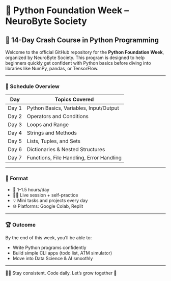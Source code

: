 # 🐍 Python Foundation Week – NeuroByte Society

## 🚀 14-Day Crash Course in Python Programming

Welcome to the official GitHub repository for the **Python Foundation Week**, organized by NeuroByte Society. This program is designed to help beginners quickly get confident with Python basics before diving into libraries like NumPy, pandas, or TensorFlow.

---

### 📅 Schedule Overview

| Day | Topics Covered |
|-----|----------------|
| Day 1 | Python Basics, Variables, Input/Output |
| Day 2 | Operators and Conditions |
| Day 3 | Loops and Range |
| Day 4 | Strings and Methods |
| Day 5 | Lists, Tuples, and Sets |
| Day 6 | Dictionaries & Nested Structures |
| Day 7 | Functions, File Handling, Error Handling |

---

### 🧠 Format

- 📍 1–1.5 hours/day
- 👨‍🏫 Live session + self-practice
- 💡 Mini tasks and projects every day
- 🌐 Platforms: Google Colab, Replit

---

### 🏆 Outcome

By the end of this week, you’ll be able to:
- Write Python programs confidently
- Build simple CLI apps (todo list, ATM simulator)
- Move into Data Science & AI smoothly

---

👨‍🎓 Stay consistent. Code daily. Let’s grow together 🚀
